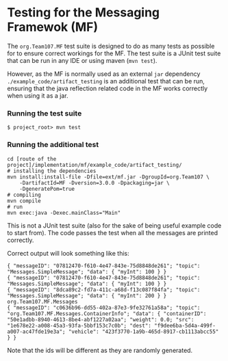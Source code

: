 # Testing for the Messaging Framewok (MF)

The `org.Team107.MF` test suite is designed to do as many tests
as possible for to ensure correct workings for the MF.
The test suite is a JUnit test suite that can be run in any
IDE or using maven (`mvn test`).

However, as the MF is normally used as an external `jar` dependency
`./example_code/artifact_testing` is an additional test that 
can be run, ensuring that the java reflection related code in the MF
works correctly when using it as a jar.

### Running the test suite
`$ project_root> mvn test`

### Running the additional test

```shell script
cd [route of the project]/implementation/mf/example_code/artifact_testing/
# installing the dependencies
mvn install:install-file -Dfile=ext/mf.jar -DgroupId=org.Team107 \
    -DartifactId=MF -Dversion=3.0.0 -Dpackaging=jar \
    -DgeneratePom=true
# compiling
mvn compile
# run
mvn exec:java -Dexec.mainClass="Main"
```

This is not a JUnit test suite (also for the sake of being
useful example code to start from).
The code passes the test when all the messages are printed 
correctly.

Correct output will look something like this:
```
{ "messageID": "07812470-f610-4e47-843e-75d8848de261"; "topic": "Messages.SimpleMessage"; "data": { "myInt": 100 } }
{ "messageID": "07812470-f610-4e47-843e-75d8848de261"; "topic": "Messages.SimpleMessage"; "data": { "myInt": 100 } }
{ "messageID": "8dca89c2-fd7a-411c-a68d-f13c087f84fa"; "topic": "Messages.SimpleMessage"; "data": { "myInt": 200 } }
org.Team107.MF.Messages
{ "messageID": "c0636b96-dd55-402a-87e3-9fe32761a58a"; "topic": "org.Team107.MF.Messages.ContainerInfo"; "data": { "containerID": "50e1adbb-8940-4613-8be4-abf1227a02aa"; "weight": 0.0; "src": "1e678e22-a008-45a3-93fa-5bbf153c7c0b"; "dest": "f9dee6ba-5d4a-499f-a007-ac47fde19e3a"; "vehicle": "423f3770-1a9b-465d-8917-cb1113abcc55" } }
```
Note that the ids will be different as they are randomly generated.